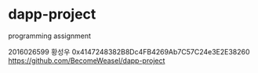 # dapp-project
programming assignment

2016026599 황성우
0x4147248382B8Dc4FB4269Ab7C57C24e3E2E38260
https://github.com/BecomeWeasel/dapp-project
